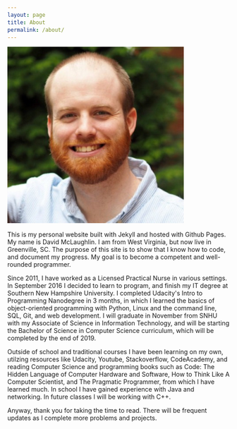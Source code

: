 ```yaml
---
layout: page
title: About
permalink: /about/
---
```

![bio_pic](/bio_pic.jpg)

This is my personal website built with Jekyll and hosted with Github Pages. My name is David McLaughlin. I am from West Virginia, but now live in Greenville, SC. The purpose of this site is to show that I know how to code, and document my progress. My goal is to become a competent and well-rounded programmer.

Since 2011, I have worked as a Licensed Practical Nurse in various settings. In September 2016 I decided to learn to program, and finish my IT degree at Southern New Hampshire University. I completed Udacity's Intro to Programming Nanodegree in 3 months, in which I learned the basics of object-oriented programming with Python, Linux and the command line, SQL, Git, and web development. I will graduate in November from SNHU with my Associate of Science in Information Technology, and will be starting the Bachelor of Science in Computer Science curriculum, which will be completed by the end of 2019. 

Outside of school and traditional courses I have been learning on my own, utilzing resources like Udacity, Youtube, Stackoverflow, CodeAcademy, and reading Computer Science and programming books such as Code: The Hidden Language of Computer Hardware and Software, How to Think Like A Computer Scientist, and The Pragmatic Programmer, from which I have learned much. In school I have gained experience with Java and networking. In future classes I will be working with C++.

Anyway, thank you for taking the time to read. There will be frequent updates as I complete more problems and projects.
